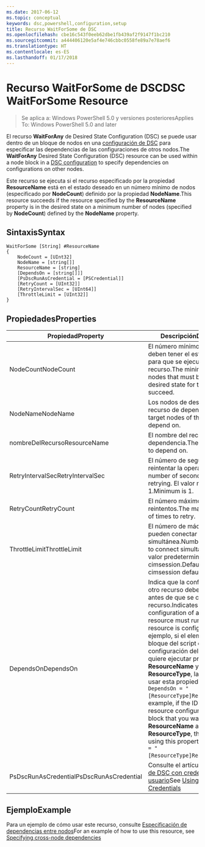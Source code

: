 ```yaml
---
ms.date: 2017-06-12
ms.topic: conceptual
keywords: dsc,powershell,configuration,setup
title: Recurso WaitForSome de DSC
ms.openlocfilehash: cbe16c543f0eeb62dbe1fb439af2f9147f1bc210
ms.sourcegitcommit: a444406120e5af4e746cbbc0558fe89a7e78aef6
ms.translationtype: HT
ms.contentlocale: es-ES
ms.lasthandoff: 01/17/2018
---
```

# <a name="dsc-waitforsome-resource"></a><span data-ttu-id="f2865-103">Recurso WaitForSome de DSC</span><span class="sxs-lookup"><span data-stu-id="f2865-103">DSC WaitForSome Resource</span></span>

> <span data-ttu-id="f2865-104">Se aplica a: Windows PowerShell 5.0 y versiones posteriores</span><span class="sxs-lookup"><span data-stu-id="f2865-104">Applies To: Windows PowerShell 5.0 and later</span></span>

<span data-ttu-id="f2865-105">El recurso **WaitForAny** de Desired State Configuration (DSC) se puede usar dentro de un bloque de nodos en una [configuración de DSC](configurations.md) para especificar las dependencias de las configuraciones de otros nodos.</span><span class="sxs-lookup"><span data-stu-id="f2865-105">The **WaitForAny** Desired State Configuration (DSC) resource can be used within a node block in a [DSC configuration](configurations.md) to specify dependencies on configurations on other nodes.</span></span>

<span data-ttu-id="f2865-106">Este recurso se ejecuta si el recurso especificado por la propiedad **ResourceName** está en el estado deseado en un número mínimo de nodos (especificado por **NodeCount**) definido por la propiedad **NodeName**.</span><span class="sxs-lookup"><span data-stu-id="f2865-106">This resource succeeds if the resource specified by the **ResourceName** property is in the desired state on a minimum number of nodes (specified by **NodeCount**) defined by the **NodeName** property.</span></span> 


## <a name="syntax"></a><span data-ttu-id="f2865-107">Sintaxis</span><span class="sxs-lookup"><span data-stu-id="f2865-107">Syntax</span></span>

```
WaitForSome [String] #ResourceName
{
    NodeCount = [UInt32]
    NodeName = [string[]]
    ResourceName = [string]
    [DependsOn = [string[]]]
    [PsDscRunAsCredential = [PSCredential]]
    [RetryCount = [UInt32]]
    [RetryIntervalSec = [UInt64]]
    [ThrottleLimit = [UInt32]]
}
```

## <a name="properties"></a><span data-ttu-id="f2865-108">Propiedades</span><span class="sxs-lookup"><span data-stu-id="f2865-108">Properties</span></span>

|  <span data-ttu-id="f2865-109">Propiedad</span><span class="sxs-lookup"><span data-stu-id="f2865-109">Property</span></span>  |  <span data-ttu-id="f2865-110">Descripción</span><span class="sxs-lookup"><span data-stu-id="f2865-110">Description</span></span>   | 
|---|---| 
| <span data-ttu-id="f2865-111">NodeCount</span><span class="sxs-lookup"><span data-stu-id="f2865-111">NodeCount</span></span>| <span data-ttu-id="f2865-112">El número mínimo de nodos que deben tener el estado deseado para que se ejecute este recurso.</span><span class="sxs-lookup"><span data-stu-id="f2865-112">The minimum number of nodes that must be in the desired state for this resource to succeed.</span></span>|
| <span data-ttu-id="f2865-113">NodeName</span><span class="sxs-lookup"><span data-stu-id="f2865-113">NodeName</span></span>| <span data-ttu-id="f2865-114">Los nodos de destino del recurso de dependencia.</span><span class="sxs-lookup"><span data-stu-id="f2865-114">The target nodes of the resource to depend on.</span></span>| 
| <span data-ttu-id="f2865-115">nombreDelRecurso</span><span class="sxs-lookup"><span data-stu-id="f2865-115">ResourceName</span></span>| <span data-ttu-id="f2865-116">El nombre del recurso de dependencia.</span><span class="sxs-lookup"><span data-stu-id="f2865-116">The resource name to depend on.</span></span>| 
| <span data-ttu-id="f2865-117">RetryIntervalSec</span><span class="sxs-lookup"><span data-stu-id="f2865-117">RetryIntervalSec</span></span>| <span data-ttu-id="f2865-118">El número de segundos antes de reintentar la operación.</span><span class="sxs-lookup"><span data-stu-id="f2865-118">The number of seconds before retrying.</span></span> <span data-ttu-id="f2865-119">El valor mínimo es 1.</span><span class="sxs-lookup"><span data-stu-id="f2865-119">Minimum is 1.</span></span>| 
| <span data-ttu-id="f2865-120">RetryCount</span><span class="sxs-lookup"><span data-stu-id="f2865-120">RetryCount</span></span>| <span data-ttu-id="f2865-121">El número máximo de reintentos.</span><span class="sxs-lookup"><span data-stu-id="f2865-121">The maximum number of times to retry.</span></span>| 
| <span data-ttu-id="f2865-122">ThrottleLimit</span><span class="sxs-lookup"><span data-stu-id="f2865-122">ThrottleLimit</span></span>| <span data-ttu-id="f2865-123">El número de máquinas que se pueden conectar de forma simultánea.</span><span class="sxs-lookup"><span data-stu-id="f2865-123">Number of machines to connect simultaneously.</span></span> <span data-ttu-id="f2865-124">El valor predeterminado es new-cimsession.</span><span class="sxs-lookup"><span data-stu-id="f2865-124">Default is new-cimsession default.</span></span>| 
| <span data-ttu-id="f2865-125">DependsOn</span><span class="sxs-lookup"><span data-stu-id="f2865-125">DependsOn</span></span> | <span data-ttu-id="f2865-126">Indica que la configuración de otro recurso debe ejecutarse antes de que se configure este recurso.</span><span class="sxs-lookup"><span data-stu-id="f2865-126">Indicates that the configuration of another resource must run before this resource is configured.</span></span> <span data-ttu-id="f2865-127">Por ejemplo, si el elemento ID del bloque del script de configuración del recurso que quiere ejecutar primero es __ResourceName__ y su tipo es __ResourceType__, la sintaxis para usar esta propiedad es `DependsOn = "[ResourceType]ResourceName"`.</span><span class="sxs-lookup"><span data-stu-id="f2865-127">For example, if the ID of the resource configuration script block that you want to run first is __ResourceName__ and its type is __ResourceType__, the syntax for using this property is `DependsOn = "[ResourceType]ResourceName"`.</span></span>|
| <span data-ttu-id="f2865-128">PsDscRunAsCredential</span><span class="sxs-lookup"><span data-stu-id="f2865-128">PsDscRunAsCredential</span></span> | <span data-ttu-id="f2865-129">Consulte el artículo sobre el [uso de DSC con credenciales de usuario](https://docs.microsoft.com/en-us/powershell/dsc/runasuser)</span><span class="sxs-lookup"><span data-stu-id="f2865-129">See [Using DSC with User Credentials](https://docs.microsoft.com/en-us/powershell/dsc/runasuser)</span></span> |


## <a name="example"></a><span data-ttu-id="f2865-130">Ejemplo</span><span class="sxs-lookup"><span data-stu-id="f2865-130">Example</span></span>

<span data-ttu-id="f2865-131">Para un ejemplo de cómo usar este recurso, consulte [Especificación de dependencias entre nodos](crossNodeDependencies.md)</span><span class="sxs-lookup"><span data-stu-id="f2865-131">For an example of how to use this resource, see [Specifying cross-node dependencies](crossNodeDependencies.md)</span></span>

